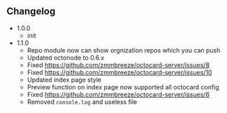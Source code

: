 Changelog
---

- 1.0.0
    * init
- 1.1.0
    * Repo module now can show orgnization repos which you can push
    * Updated octonode to 0.6.x
    * Fixed https://github.com/zmmbreeze/octocard-server/issues/8
    * Fixed https://github.com/zmmbreeze/octocard-server/issues/10
    * Updated index page style
    * Preview function on index page now supported all octocard config
    * Fixed https://github.com/zmmbreeze/octocard-server/issues/6
    * Removed `console.log` and useless file
